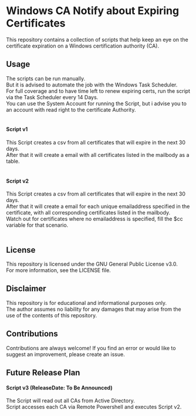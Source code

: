 # Windows CA Notify about Expiring Certificates

This repository contains a collection of scripts that help keep an eye on the certificate expiration on a Windows certification authority (CA). <br /> 

## Usage

The scripts can be run manually. <br />
But it is advised to automate the job with the Windows Task Scheduler. <br />
For full coverage and to have time left to renew expiring certs, run the script via the Task Scheduler every 14 Days.<br />
You can use the System Account for running the Script, but i advise you to an account with read right to the certificate Authority.<br />
<br />
#### Script v1

This Script creates a csv from all certificates that will expire in the next 30 days. <br />
After that it will create a email with all certificates listed in the mailbody as a table. <br />
<br />
#### Script v2
This Script creates a csv from all certificates that will expire in the next 30 days. <br />
After that it will create a email for each unique emailaddress specified in the certificate, with all corresponding certificates listed in the mailbody. <br />
Watch out for certificates where no emailaddress is specified, fill the $cc variable for that scenario.<br />
<br />
## License

This repository is licensed under the GNU General Public License v3.0. <br />
For more information, see the LICENSE file.

## Disclaimer

This repository is for educational and informational purposes only. <br />
The author assumes no liability for any damages that may arise from the use of the contents of this repository.

## Contributions

Contributions are always welcome! If you find an error or would like to suggest an improvement, please create an issue.

## Future Release Plan

#### Script v3 (ReleaseDate: To Be Announced)

The Script will read out all CAs from Active Directory.<br />
Script accesses each CA via Remote Powershell and executes Script v2.
